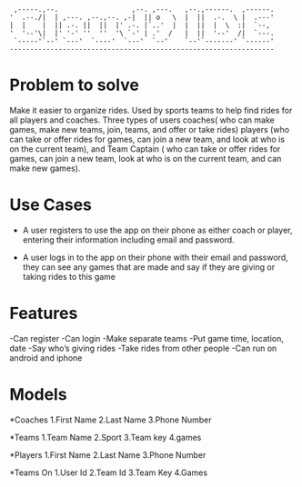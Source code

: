 
     ,-----.,--.                  ,--. ,---.   ,--.,------.  ,------.
    '  .--./|  | ,---. ,--.,--. ,-|  || o   \  |  ||  .-.  \ |  .---'
    |  |    |  || .-. ||  ||  |' .-. |`..'  |  |  ||  |  \  :|  `--, 
    '  '--'\|  |' '-' ''  ''  '\ `-' | .'  /   |  ||  '--'  /|  `---.
     `-----'`--' `---'  `----'  `---'  `--'    `--'`-------' `------'
    ----------------------------------------------------------------- 

#  Problem to solve  

Make it easier to organize rides. Used by sports teams to help find rides for all players and coaches. Three types of users coaches( who can make games, make new teams, join, teams, and offer or take rides) players (who can take or offer rides for games, can join a new team, and look at who is on the current team), and Team Captain ( who can take or offer rides for games, can join a new team,  look at who is on the current team, and can make new games).

# Use Cases 

- A user registers to use the app on their phone as either coach or player, entering their information including email and password. 

- A user logs in to the app on their phone with their email and password, they can see any games that are made and say if they are giving or taking rides to this game


#  Features


-Can register
-Can login
-Make separate teams
-Put game time, location, date
-Say who’s giving rides
-Take rides from other people
-Can run on android and iphone



#  Models 

*Coaches 
    1.First Name
    2.Last Name
    3.Phone Number

*Teams 
    1.Team Name
    2.Sport
    3.Team key
    4.games

*Players
    1.First Name
    2.Last Name
    3.Phone Number

*Teams On 
    1.User Id
    2.Team Id
    3.Team Key
    4.Games


